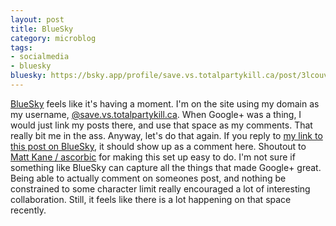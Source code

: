 ```yaml
---
layout: post
title: BlueSky
category: microblog
tags:
- socialmedia
- bluesky
bluesky: https://bsky.app/profile/save.vs.totalpartykill.ca/post/3lcouvk7j722r
---
```


[BlueSky][] feels like it's having a moment. I'm on the site using my domain as 
my username, [@save.vs.totalpartykill.ca][tpk]. When Google+ was a thing, I
would just link my posts there, and use that space as my comments. That really
bit me in the ass. Anyway, let's do that again. If you reply to [my link
to this post on BlueSky][1], it should show up as a comment here. Shoutout to 
[Matt Kane / ascorbic][mk] for making this set up easy to do. I'm not sure if
something like BlueSky can capture all the things that made Google+ great. 
Being able to actually comment on someones post, and nothing be constrained to
some character limit really encouraged a lot of interesting collaboration. Still,
it feels like there is a lot happening on that space recently. 


[bluesky]: https://bsky.app/
[tpk]: https://bsky.app/profile/save.vs.totalpartykill.ca
[mk]: https://github.com/ascorbic/bluesky-comments-tag
[1]: https://bsky.app/profile/save.vs.totalpartykill.ca/post/3lcouvk7j722r
